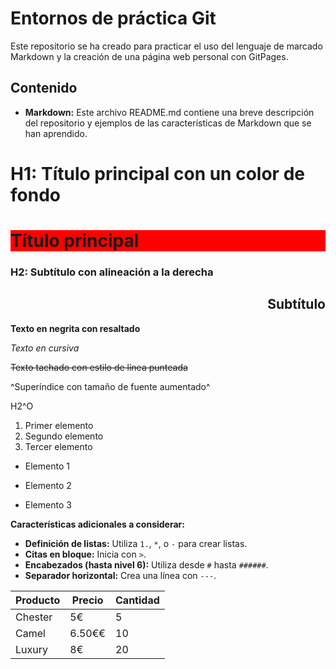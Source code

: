 # Entornos de práctica Git

Este repositorio se ha creado para practicar el uso del lenguaje de marcado Markdown y la creación de una página web personal con GitPages.

## Contenido

* **Markdown:** Este archivo README.md contiene una breve descripción del repositorio y ejemplos de las características de Markdown que se han aprendido.

# H1: Título principal con un color de fondo

<h1 style="background-color: #ff0000">Título principal</h1>

### H2: Subtítulo con alineación a la derecha

<h2 align="right">Subtítulo</h2>

**Texto en negrita con resaltado**

*Texto en cursiva*

~~Texto tachado con estilo de línea punteada~~

^Superíndice con tamaño de fuente aumentado^

H2^O

1. Primer elemento
2. Segundo elemento
3. Tercer elemento

* Elemento 1
- Elemento 2
+ Elemento 3










**Características adicionales a considerar:**

* **Definición de listas:** Utiliza `1.`, `*`, o  `-` para  crear listas.
* **Citas en bloque:** Inicia con `>`.
* **Encabezados (hasta nivel 6):** Utiliza desde `#` hasta `######`.
* **Separador horizontal:** Crea una línea con `---`.

| Producto | Precio | Cantidad |
|---|---|---|
| Chester | 5€ | 5 |
| Camel | 6.50€€ | 10 |
| Luxury | 8€ | 20 |
